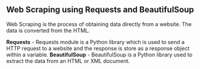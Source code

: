 ## Web Scraping using Requests and BeautifulSoup 

Web Scraping is the process of obtaining data directly from a website. The data is converted from the HTML.

**Requests** - Requests module is a Python library which is used to send a HTTP request to a website and the response is store as a response object within a variable.
**BeautifulSoup** - BeautifulSoup is a Python library used to extract the data from an HTML or XML document.
